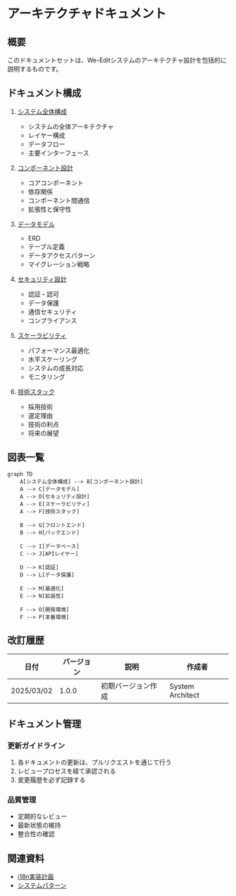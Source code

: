 # アーキテクチャドキュメント

## 概要
このドキュメントセットは、We-Editシステムのアーキテクチャ設計を包括的に説明するものです。

## ドキュメント構成

1. [システム全体構成](./overview.md)
   - システムの全体アーキテクチャ
   - レイヤー構成
   - データフロー
   - 主要インターフェース

2. [コンポーネント設計](./components.md)
   - コアコンポーネント
   - 依存関係
   - コンポーネント間通信
   - 拡張性と保守性

3. [データモデル](./data-model.md)
   - ERD
   - テーブル定義
   - データアクセスパターン
   - マイグレーション戦略

4. [セキュリティ設計](./security.md)
   - 認証・認可
   - データ保護
   - 通信セキュリティ
   - コンプライアンス

5. [スケーラビリティ](./scalability.md)
   - パフォーマンス最適化
   - 水平スケーリング
   - システムの成長対応
   - モニタリング

6. [技術スタック](./tech-stack.md)
   - 採用技術
   - 選定理由
   - 技術の利点
   - 将来の展望

## 図表一覧

```mermaid
graph TD
    A[システム全体構成] --> B[コンポーネント設計]
    A --> C[データモデル]
    A --> D[セキュリティ設計]
    A --> E[スケーラビリティ]
    A --> F[技術スタック]

    B --> G[フロントエンド]
    B --> H[バックエンド]
    
    C --> I[データベース]
    C --> J[APIレイヤー]
    
    D --> K[認証]
    D --> L[データ保護]
    
    E --> M[最適化]
    E --> N[拡張性]
    
    F --> O[開発環境]
    F --> P[本番環境]
```

## 改訂履歴

| 日付 | バージョン | 説明 | 作成者 |
|------|------------|------|---------|
| 2025/03/02 | 1.0.0 | 初期バージョン作成 | System Architect |

## ドキュメント管理

### 更新ガイドライン
1. 各ドキュメントの更新は、プルリクエストを通じて行う
2. レビュープロセスを経て承認される
3. 変更履歴を必ず記録する

### 品質管理
- 定期的なレビュー
- 最新状態の維持
- 整合性の確認

## 関連資料
- [i18n実装計画](../i18n-implementation-plan.md)
- [システムパターン](../../.cline/memory/systemPatterns.md)